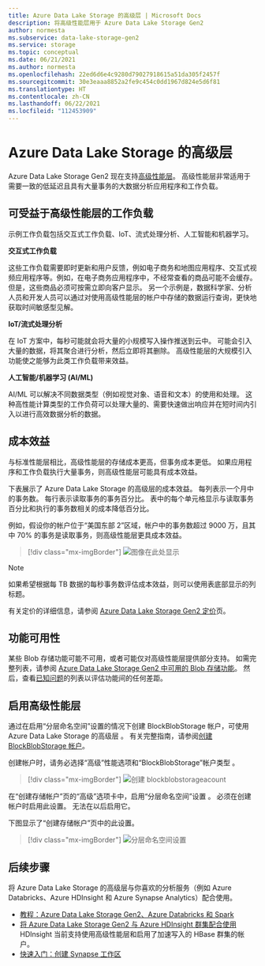 ```yaml
---
title: Azure Data Lake Storage 的高级层 | Microsoft Docs
description: 将高级性能层用于 Azure Data Lake Storage Gen2
author: normesta
ms.subservice: data-lake-storage-gen2
ms.service: storage
ms.topic: conceptual
ms.date: 06/21/2021
ms.author: normesta
ms.openlocfilehash: 22ed6d6e4c9280d79027918615a51da305f2457f
ms.sourcegitcommit: 30e3eaaa8852a2fe9c454c0dd1967d824e5d6f81
ms.translationtype: HT
ms.contentlocale: zh-CN
ms.lasthandoff: 06/22/2021
ms.locfileid: "112453909"
---
```

# <a name="premium-tier-for-azure-data-lake-storage"></a>Azure Data Lake Storage 的高级层

Azure Data Lake Storage Gen2 现在支持[高级性能层](storage-blob-performance-tiers.md#premium-performance)。 高级性能层非常适用于需要一致的低延迟且具有大量事务的大数据分析应用程序和工作负载。

## <a name="workloads-that-can-benefit-from-the-premium-performance-tier"></a>可受益于高级性能层的工作负载

示例工作负载包括交互式工作负载、IoT、流式处理分析、人工智能和机器学习。 

**交互式工作负载** 

这些工作负载需要即时更新和用户反馈，例如电子商务和地图应用程序、交互式视频应用程序等。例如，在电子商务应用程序中，不经常查看的商品可能不会缓存。 但是，这些商品必须可按需立即向客户显示。 另一个示例是，数据科学家、分析人员和开发人员可以通过对使用高级性能层的帐户中存储的数据运行查询，更快地获取时间敏感型见解。 

**IoT/流式处理分析** 

在 IoT 方案中，每秒可能就会将大量的小规模写入操作推送到云中。 可能会引入大量的数据，将其聚合进行分析，然后立即将其删除。 高级性能层的大规模引入功能使之能够为此类工作负载带来效益。 

**人工智能/机器学习 (AI/ML)** 

AI/ML 可以解决不同数据类型（例如视觉对象、语音和文本）的使用和处理。 这种高性能计算类型的工作负荷可以处理大量的、需要快速做出响应并在短时间内引入以进行高效数据分析的数据。 

## <a name="cost-effectiveness"></a>成本效益

与标准性能层相比，高级性能层的存储成本更高，但事务成本更低。 如果应用程序和工作负载执行大量事务，则高级性能层可能具有成本效益。

下表展示了 Azure Data Lake Storage 的高级层的成本效益。 每列表示一个月中的事务数。  每行表示读取事务的事务百分比。 表中的每个单元格显示与读取事务百分比和执行的事务数相关的成本降低百分比。 

例如，假设你的帐户位于“美国东部 2”区域，帐户中的事务数超过 9000 万，且其中 70% 的事务是读取事务，则高级性能层更具成本效益。

> [!div class="mx-imgBorder"]
> ![图像在此处显示](./media/premium-tier-for-data-lake-storage/premium-performance-data-lake-storage-cost-analysis-table.png)

> [!NOTE] 
> 如果希望根据每 TB 数据的每秒事务数评估成本效益，则可以使用表底部显示的列标题。

有关定价的详细信息，请参阅 [Azure Data Lake Storage Gen2 定价](https://azure.microsoft.com/pricing/details/storage/data-lake/)页。

## <a name="feature-availability"></a>功能可用性 

某些 Blob 存储功能可能不可用，或者可能仅对高级性能层提供部分支持。 如需完整列表，请参阅 [Azure Data Lake Storage Gen2 中可用的 Blob 存储功能](data-lake-storage-supported-blob-storage-features.md)。 然后，查看[已知问题](data-lake-storage-known-issues.md)的列表以评估功能间的任何差距。

## <a name="enabling-the-premium-performance-tier"></a>启用高级性能层 

通过在启用“分层命名空间”设置的情况下创建 BlockBlobStorage 帐户，可使用 Azure Data Lake Storage 的高级层 。 有关完整指南，请参阅[创建 BlockBlobStorage 帐户](../common/storage-account-create.md)。

创建帐户时，请务必选择“高级”性能选项和“BlockBlobStorage”帐户类型 。

> [!div class="mx-imgBorder"]
> ![创建 blockblobstorageacount](./media/premium-tier-for-data-lake-storage/create-block-blob-storage-account.png)

在“创建存储帐户”页的“高级”选项卡中，启用“分层命名空间”设置  。 必须在创建帐户时启用此设置。 无法在以后启用它。

下图显示了“创建存储帐户”页中的此设置。

> [!div class="mx-imgBorder"]
> ![分层命名空间设置](./media/create-data-lake-storage-account/hierarchical-namespace-feature.png)

## <a name="next-steps"></a>后续步骤

将 Azure Data Lake Storage 的高级层与你喜欢的分析服务（例如 Azure Databricks、Azure HDInsight 和 Azure Synapse Analytics）配合使用。 

- [教程：Azure Data Lake Storage Gen2、Azure Databricks 和 Spark](data-lake-storage-use-databricks-spark.md) 
- [将 Azure Data Lake Storage Gen2 与 Azure HDInsight 群集配合使用](../../hdinsight/hdinsight-hadoop-use-data-lake-storage-gen2.md) HDInsight 当前支持使用高级性能层和启用了加速写入的 HBase 群集的帐户。
- [快速入门：创建 Synapse 工作区](../../synapse-analytics/quickstart-create-workspace.md)